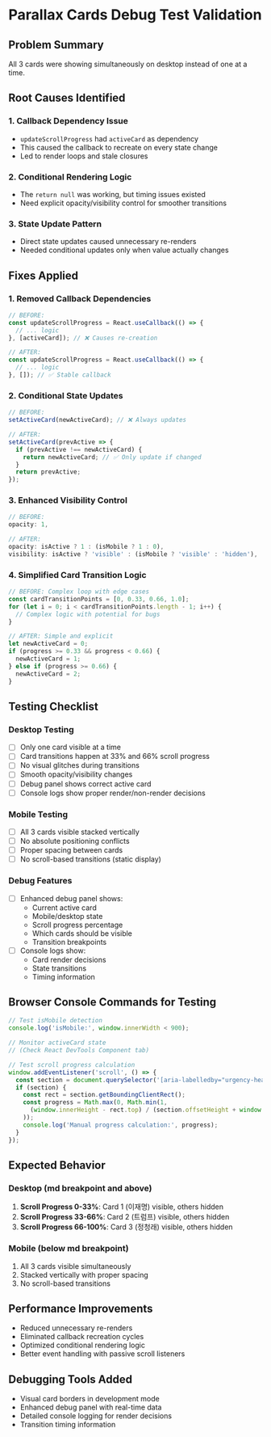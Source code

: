 # Parallax Cards Debug Test Validation

## Problem Summary
All 3 cards were showing simultaneously on desktop instead of one at a time.

## Root Causes Identified

### 1. **Callback Dependency Issue**
- `updateScrollProgress` had `activeCard` as dependency
- This caused the callback to recreate on every state change
- Led to render loops and stale closures

### 2. **Conditional Rendering Logic**
- The `return null` was working, but timing issues existed
- Need explicit opacity/visibility control for smoother transitions

### 3. **State Update Pattern**
- Direct state updates caused unnecessary re-renders
- Needed conditional updates only when value actually changes

## Fixes Applied

### 1. **Removed Callback Dependencies**
```javascript
// BEFORE:
const updateScrollProgress = React.useCallback(() => {
  // ... logic
}, [activeCard]); // ❌ Causes re-creation

// AFTER:
const updateScrollProgress = React.useCallback(() => {
  // ... logic
}, []); // ✅ Stable callback
```

### 2. **Conditional State Updates**
```javascript
// BEFORE:
setActiveCard(newActiveCard); // ❌ Always updates

// AFTER:
setActiveCard(prevActive => {
  if (prevActive !== newActiveCard) {
    return newActiveCard; // ✅ Only update if changed
  }
  return prevActive;
});
```

### 3. **Enhanced Visibility Control**
```javascript
// BEFORE:
opacity: 1,

// AFTER:
opacity: isActive ? 1 : (isMobile ? 1 : 0),
visibility: isActive ? 'visible' : (isMobile ? 'visible' : 'hidden'),
```

### 4. **Simplified Card Transition Logic**
```javascript
// BEFORE: Complex loop with edge cases
const cardTransitionPoints = [0, 0.33, 0.66, 1.0];
for (let i = 0; i < cardTransitionPoints.length - 1; i++) {
  // Complex logic with potential for bugs
}

// AFTER: Simple and explicit
let newActiveCard = 0;
if (progress >= 0.33 && progress < 0.66) {
  newActiveCard = 1;
} else if (progress >= 0.66) {
  newActiveCard = 2;
}
```

## Testing Checklist

### Desktop Testing
- [ ] Only one card visible at a time
- [ ] Card transitions happen at 33% and 66% scroll progress
- [ ] No visual glitches during transitions
- [ ] Smooth opacity/visibility changes
- [ ] Debug panel shows correct active card
- [ ] Console logs show proper render/non-render decisions

### Mobile Testing
- [ ] All 3 cards visible stacked vertically
- [ ] No absolute positioning conflicts
- [ ] Proper spacing between cards
- [ ] No scroll-based transitions (static display)

### Debug Features
- [ ] Enhanced debug panel shows:
  - Current active card
  - Mobile/desktop state
  - Scroll progress percentage
  - Which cards should be visible
  - Transition breakpoints
- [ ] Console logs show:
  - Card render decisions
  - State transitions
  - Timing information

## Browser Console Commands for Testing

```javascript
// Test isMobile detection
console.log('isMobile:', window.innerWidth < 900);

// Monitor activeCard state
// (Check React DevTools Component tab)

// Test scroll progress calculation
window.addEventListener('scroll', () => {
  const section = document.querySelector('[aria-labelledby="urgency-heading"]');
  if (section) {
    const rect = section.getBoundingClientRect();
    const progress = Math.max(0, Math.min(1,
      (window.innerHeight - rect.top) / (section.offsetHeight + window.innerHeight)
    ));
    console.log('Manual progress calculation:', progress);
  }
});
```

## Expected Behavior

### Desktop (md breakpoint and above)
1. **Scroll Progress 0-33%**: Card 1 (이재명) visible, others hidden
2. **Scroll Progress 33-66%**: Card 2 (트럼프) visible, others hidden
3. **Scroll Progress 66-100%**: Card 3 (정청래) visible, others hidden

### Mobile (below md breakpoint)
1. All 3 cards visible simultaneously
2. Stacked vertically with proper spacing
3. No scroll-based transitions

## Performance Improvements
- Reduced unnecessary re-renders
- Eliminated callback recreation cycles
- Optimized conditional rendering logic
- Better event handling with passive scroll listeners

## Debugging Tools Added
- Visual card borders in development mode
- Enhanced debug panel with real-time data
- Detailed console logging for render decisions
- Transition timing information